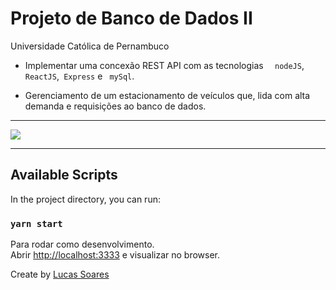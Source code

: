 # Projeto de Banco de Dados II
Universidade Católica de Pernambuco


- Implementar uma concexão REST API com as tecnologias `  nodeJS`, ` ReactJS`,` Express` e ` mySql`.

- Gerenciamento de um estacionamento de veículos que, lida com alta demanda e requisições ao banco de dados.
---
<img src="gif.gif"/>

---

## Available Scripts

In the project directory, you can run:

### `yarn start`

Para rodar como desenvolvimento.<br />
Abrir [http://localhost:3333](http://localhost:3333) e visualizar no browser.

Create by [Lucas Soares](https://github.com/fbsoares-lu)


